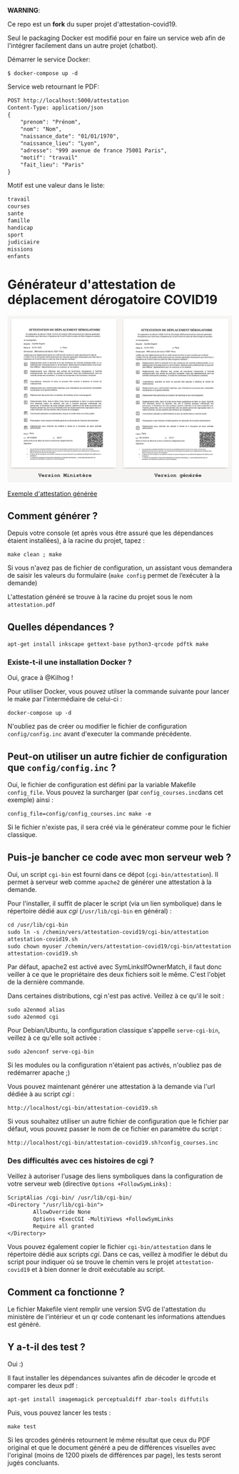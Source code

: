 
__WARNING__: 

Ce repo est un __fork__ du super projet d'attestation-covid19.

Seul le packaging Docker est modifié pour en faire un service web afin de l'intégrer facilement dans un autre projet (chatbot). 

Démarrer le service Docker:

    $ docker-compose up -d

Service web retournant le PDF:

    POST http://localhost:5000/attestation
    Content-Type: application/json
    {
        "prenom": "Prénom",
        "nom": "Nom",
        "naissance_date": "01/01/1970",
        "naissance_lieu": "Lyon",
        "adresse": "999 avenue de france 75001 Paris",
        "motif": "travail"
        "fait_lieu": "Paris"
    }

Motif est une valeur dans le liste:

    travail
    courses
    sante
    famille
    handicap
    sport
    judiciaire
    missions
    enfants        


# Générateur d'attestation de déplacement dérogatoire COVID19

![Comparaison entre le document du ministère et celui généré](exemples/comparaison.png)

[Exemple d'attestation générée](exemples/attestation_exemple.pdf)

## Comment générer ?

Depuis votre console (et après vous être assuré que les dépendances étaient installées), à la racine du projet, tapez : 

    make clean ; make

Si vous n'avez pas de fichier de configuration, un assistant vous demandera de saisir les valeurs du formulaire (``make config`` permet de l’exécuter à la demande)

L'attestation généré se trouve à la racine du projet sous le nom ``attestation.pdf``

## Quelles dépendances ?

    apt-get install inkscape gettext-base python3-qrcode pdftk make

### Existe-t-il une installation Docker ?

Oui, grace à @Kilhog !

Pour utiliser Docker, vous pouvez utilser la commande suivante pour lancer le make par l'intermédiaire de celui-ci :

    docker-compose up -d

N'oubliez pas de créer ou modifier le fichier de configuration ``config/config.inc`` avant d'executer la commande précédente.

## Peut-on utiliser un autre fichier de configuration que ``config/config.inc`` ?

Oui, le fichier de configuration est défini par la variable Makefile ``config_file``. Vous pouvez la surcharger (par ``config_courses.inc``dans cet exemple) ainsi :

    config_file=config/config_courses.inc make -e

Si le fichier n'existe pas, il sera créé via le générateur comme pour le fichier classique.

## Puis-je bancher ce code avec mon serveur web ?

Oui, un script ``cgi-bin`` est fourni dans ce dépot (``cgi-bin/attestation``). Il permet à serveur web comme ``apache2`` de générer une attestation à la demande.

Pour l'installer, il suffit de placer le script (via un lien symbolique) dans le répertoire dédié aux *cgi* (``/usr/lib/cgi-bin`` en général) :

    cd /usr/lib/cgi-bin
    sudo ln -s /chemin/vers/attestation-covid19/cgi-bin/attestation attestation-covid19.sh
    sudo chown myuser /chemin/vers/attestation-covid19/cgi-bin/attestation attestation-covid19.sh

Par défaut, apache2 est activé avec SymLinksIfOwnerMatch, il faut donc veiller à ce que le propriétaire des deux fichiers soit le même. C'est l'objet de la dernière commande.

Dans certaines distributions, cgi n'est pas activé. Veillez à ce qu'il le soit :

    sudo a2enmod alias
    sudo a2enmod cgi

Pour Debian/Ubuntu, la configuration classique s'appelle `serve-cgi-bin`, veillez à ce qu'elle soit activée : 

    sudo a2enconf serve-cgi-bin

Si les modules ou la configuration n'étaient pas activés, n'oubliez pas de redémarrer apache ;)

Vous pouvez maintenant générer une attestation à la demande via l'url dédiée à au script *cgi* :

    http://localhost/cgi-bin/attestation-covid19.sh

Si vous souhaitez utiliser un autre fichier de configuration que le fichier par défaut, vous pouvez passer le nom de ce fichier en paramètre du script :

    http://localhost/cgi-bin/attestation-covid19.sh?config_courses.inc

### Des difficultés avec ces histoires de cgi ?

Veillez à autoriser l'usage des liens symboliques dans la configuration de votre serveur web (directive ``Options +FollowSymLinks``) :

    ScriptAlias /cgi-bin/ /usr/lib/cgi-bin/
    <Directory "/usr/lib/cgi-bin">
            AllowOverride None
            Options +ExecCGI -MultiViews +FollowSymLinks
            Require all granted
    </Directory>

Vous pouvez également copier le fichier ``cgi-bin/attestation`` dans le répertoire dédié aux scripts *cgi*. Dans ce cas, veillez à modifier le début du script pour indiquer où se trouve le chemin vers le projet ``attestation-covid19`` et à bien donner le droit exécutable au script.

## Comment ca fonctionne ?

Le fichier Makefile vient remplir une version SVG de l'attestation du ministère de l'intérieur et un qr code contenant les informations attendues est généré.

## Y a-t-il des test ?

Oui :)

Il faut installer les dépendances suivantes afin de décoder le qrcode et comparer les deux pdf :

    apt-get install imagemagick perceptualdiff zbar-tools diffutils

Puis, vous pouvez lancer les tests :

    make test

Si les qrcodes générés retournent le même résultat que ceux du PDF original et que le document généré a peu de différences visuelles avec l'original (moins de 1200 pixels de différences par page), les tests seront jugés concluants.
